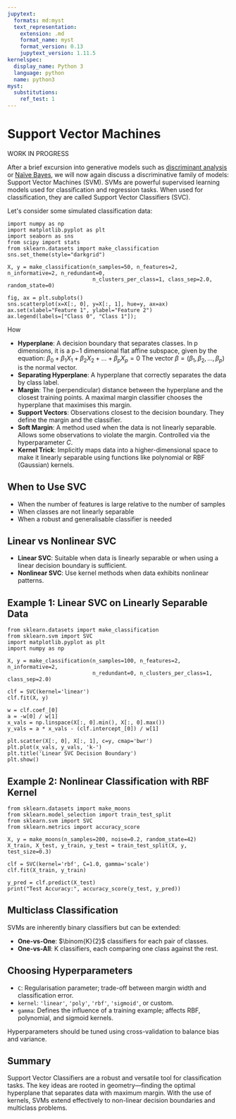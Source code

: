 ```yaml
---
jupytext:
  formats: md:myst
  text_representation:
    extension: .md
    format_name: myst
    format_version: 0.13
    jupytext_version: 1.11.5
kernelspec:
  display_name: Python 3
  language: python
  name: python3
myst:
  substitutions:
    ref_test: 1
---
```


# <i class="fa-solid fa-gear"></i> Support Vector Machines

WORK IN PROGRESS

After a brief excursion into generative models such as [discriminant analysis](5_LDA_QDA) or [Naïve Bayes](6_Naive_Bayes), we will now again discuss a discriminative family of models: Support Vector Machines (SVM). SVMs are powerful supervised learning models used for classification and regression tasks. When used for classification, they are called Support Vector Classifiers (SVC).

Let's consider some simulated classification data:

```{code-cell} ipython3
import numpy as np
import matplotlib.pyplot as plt
import seaborn as sns
from scipy import stats
from sklearn.datasets import make_classification
sns.set_theme(style="darkgrid")

X, y = make_classification(n_samples=50, n_features=2, n_informative=2, n_redundant=0, 
                           n_clusters_per_class=1, class_sep=2.0, random_state=0)

fig, ax = plt.subplots()
sns.scatterplot(x=X[:, 0], y=X[:, 1], hue=y, ax=ax)
ax.set(xlabel="Feature 1", ylabel="Feature 2")
ax.legend(labels=["Class 0", "Class 1"]);
```

How



- **Hyperplane**: A decision boundary that separates classes. In p dimensions, it is a p−1 dimensional flat affine subspace, given by the equation:
  $\beta_0 + \beta_1 X_1 + \beta_2 X_2 + \dots + \beta_p X_p = 0$
  The vector $\beta = (\beta_1, \beta_2, \dots, \beta_p)$ is the normal vector.
- **Separating Hyperplane**: A hyperplane that correctly separates the data by class label.
- **Margin**: The (perpendicular) distance between the hyperplane and the closest training points. A maximal margin classifier chooses the hyperplane that maximises this margin.
- **Support Vectors**: Observations closest to the decision boundary. They define the margin and the classifier.
- **Soft Margin**: A method used when the data is not linearly separable. Allows some observations to violate the margin. Controlled via the hyperparameter $C$.
- **Kernel Trick**: Implicitly maps data into a higher-dimensional space to make it linearly separable using functions like polynomial or RBF (Gaussian) kernels.

## When to Use SVC

- When the number of features is large relative to the number of samples
- When classes are not linearly separable
- When a robust and generalisable classifier is needed

## Linear vs Nonlinear SVC

- **Linear SVC**: Suitable when data is linearly separable or when using a linear decision boundary is sufficient.
- **Nonlinear SVC**: Use kernel methods when data exhibits nonlinear patterns.

## Example 1: Linear SVC on Linearly Separable Data

```{code-cell} ipython3
from sklearn.datasets import make_classification
from sklearn.svm import SVC
import matplotlib.pyplot as plt
import numpy as np

X, y = make_classification(n_samples=100, n_features=2, n_informative=2,
                           n_redundant=0, n_clusters_per_class=1, class_sep=2.0)

clf = SVC(kernel='linear')
clf.fit(X, y)

w = clf.coef_[0]
a = -w[0] / w[1]
x_vals = np.linspace(X[:, 0].min(), X[:, 0].max())
y_vals = a * x_vals - (clf.intercept_[0]) / w[1]

plt.scatter(X[:, 0], X[:, 1], c=y, cmap='bwr')
plt.plot(x_vals, y_vals, 'k-')
plt.title('Linear SVC Decision Boundary')
plt.show()
```

## Example 2: Nonlinear Classification with RBF Kernel

```{code-cell} ipython3
from sklearn.datasets import make_moons
from sklearn.model_selection import train_test_split
from sklearn.svm import SVC
from sklearn.metrics import accuracy_score

X, y = make_moons(n_samples=200, noise=0.2, random_state=42)
X_train, X_test, y_train, y_test = train_test_split(X, y, test_size=0.3)

clf = SVC(kernel='rbf', C=1.0, gamma='scale')
clf.fit(X_train, y_train)

y_pred = clf.predict(X_test)
print("Test Accuracy:", accuracy_score(y_test, y_pred))
```

## Multiclass Classification

SVMs are inherently binary classifiers but can be extended:

* **One-vs-One**: $\binom{K}{2}$ classifiers for each pair of classes.
* **One-vs-All**: K classifiers, each comparing one class against the rest.

## Choosing Hyperparameters

* `C`: Regularisation parameter; trade-off between margin width and classification error.
* `kernel`: `'linear'`, `'poly'`, `'rbf'`, `'sigmoid'`, or custom.
* `gamma`: Defines the influence of a training example; affects RBF, polynomial, and sigmoid kernels.

Hyperparameters should be tuned using cross-validation to balance bias and variance.

## Summary

Support Vector Classifiers are a robust and versatile tool for classification tasks. The key ideas are rooted in geometry—finding the optimal hyperplane that separates data with maximum margin. With the use of kernels, SVMs extend effectively to non-linear decision boundaries and multiclass problems.